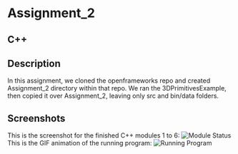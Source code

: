 # Assignment_2

## C++

## Description
In this assignment, we cloned the openframeworks repo and created Assignment_2 directory within that repo. We ran the 3DPrimitivesExample, then copied it over Assignment_2, leaving only src and bin/data folders. 

## Screenshots
This is the screenshot for the finished C++ modules 1 to 6:
![Module Status](/module_1_to_6.png)
This is the GIF animation of the running program:
![Running Program](/running_program.png)